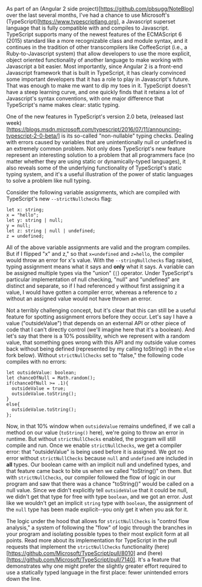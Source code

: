 


As part of an (Angular 2 side project)[https://github.com/pbsugg/NoteBlog] over the last several months, I've had a chance to use Microsoft's (TypeScript)[https://www.typescriptlang.org], a Javascript superset language that is fully compatible with and compiles to Javascript. TypeScript supports many of the newest features of the ECMAScript 6 (2015) standard like a more recognizable class and module syntax, and it continues in the tradition of other transcompilers like CoffeeScript (i.e., a Ruby-to-Javascript system) that allow developers to use the more explicit, object oriented functionality of another language to make working with Javascript a bit easier. Most importantly, since Angular 2 is a front-end Javascript framework that is built in TypeScript, it has clearly convinced some important developers that it has a role to play in Javascript's future. That was enough to make me want to dip my toes in it.  TypeScript doesn't have a steep learning curve, and one quickly finds that it retains a lot of Javascript's syntax conventions, with one major difference that TypeScript's name makes clear: static typing.  

One of the new features in TypeScript's version 2.0 beta, (released last week)[https://blogs.msdn.microsoft.com/typescript/2016/07/11/announcing-typescript-2-0-beta/] is its so-called "non-nullable" typing checks. Dealing with errors caused by variables that are unintentionally null or undefined is an extremely common problem. Not only does TypeScript's new feature represent an interesting solution to a problem that all programmers face (no matter whether they are using static or dynamically-typed languages), it also reveals some of the underlying functionality of TypeScript's static typing system, and it's a useful illustration of the power of static languages to solve a problem like null typing.

Consider the following variable assignments, which are compiled with TypeScript's new `--strictNullchecks` flag:

```
let x: string;
x = "hello";
let y: string | null;
y = null;
let z: string | null | undefined;
z = undefined;
```

All of the above variable assignments are valid and the program compiles.  But if I flipped "x" and z," so that `x=undefined` and `z=hello`, the compiler would throw an error for x's value.  With the `--stringNullchecks` flag raised, typing assignment means what it says and **only** what it says. A variable can be assigned multiple types via the "union" (`|`) operator. Under TypeScript's particular implementation of null checking, "null" and "undefined" are distinct and separate, so if I had referenced `y` without first assigning it a value, I would have gotten a compiler error, whereas a reference  to `z` without an assigned value would not have thrown an error.

Not a terribly challenging concept, but it's clear that this can still be a useful feature for spotting assignment errors before they occur.  Let's say I have a value ("outsideValue") that depends on an external API or other piece of code that I can't directly control (we'll imagine here that it's a boolean). And let's say that there is a 10% possibility, which we represent with a random value, that something goes wrong with this API and my outside value comes back without being defined (represented by my calling toString() in the `else` fork below). Without `strictNullChecks` set to "false," the following code compiles with no errors:

```
let outsideValue: boolean;
let chanceOfNull = Math.random();
if(chanceOfNull >= .1){
  outsideValue = true;
  outsideValue.toString();
}
else{
  outsideValue.toString();
};
```

Now, in that 10% window when `outsideValue` remains undefined, if we call a method on our value (`toString()` here), we're going to throw an error in runtime. But without `strictNullChecks` enabled, the program will still compile and run.  Once we enable `strictNullChecks`, we get a compiler error: that "outsideValue" is being used before it is assigned. We got no error without `strictNullChecks` because `null` and `undefined` are included in **all** types.  Our boolean came with an implicit null and undefined types, and that feature came back to bite us when we called "toString()" on them.  But with `strictNullChecks`, our compiler followed the flow of logic in our program and saw that there was a chance "toString()" would be called on a null value.  Since we didn't explicitly tell `outsideValue` that it could be null, we didn't get that type for free with type `boolean`, and we got an error.  Just like we wouldn't get an implicit `string` type with `boolean`, the assignment of the `null` type has been made explicit--you only get it when you ask for it.

The logic under the hood that allows for `strictNullChecks` is "control flow analysis," a system of following the "flow" of logic through the branches in your program and isolating possible types to their most explicit form at all points.  Read more about its implementation for TypeScript in the pull requests that implement the `strictNullChecks` functionality (here)[https://github.com/Microsoft/TypeScript/pull/8010] and (here)[https://github.com/Microsoft/TypeScript/pull/7140]. It's a feature that demonstrates why one might prefer the slightly greater effort required to use a statically typed language in the first place: fewer unintended errors down the line.
